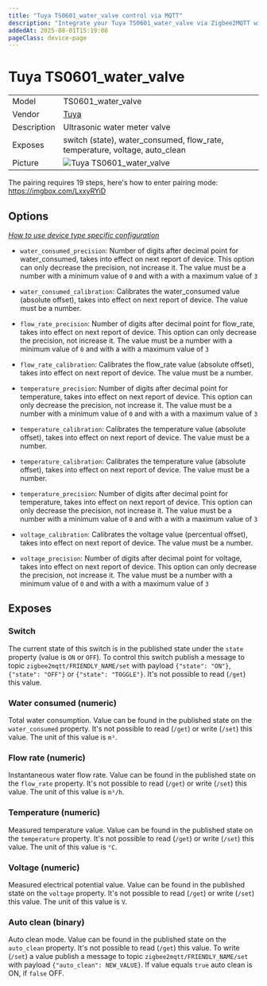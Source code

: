 ```yaml
---
title: "Tuya TS0601_water_valve control via MQTT"
description: "Integrate your Tuya TS0601_water_valve via Zigbee2MQTT with whatever smart home infrastructure you are using without the vendor's bridge or gateway."
addedAt: 2025-08-01T15:19:08
pageClass: device-page
---
```


<!-- !!!! -->
<!-- ATTENTION: This file is auto-generated through docgen! -->
<!-- You can only edit the "Notes"-Section between the two comment lines "Notes BEGIN" and "Notes END". -->
<!-- Do not use h1 or h2 heading within "## Notes"-Section. -->
<!-- !!!! -->

# Tuya TS0601_water_valve

|     |     |
|-----|-----|
| Model | TS0601_water_valve  |
| Vendor  | [Tuya](/supported-devices/#v=Tuya)  |
| Description | Ultrasonic water meter valve |
| Exposes | switch (state), water_consumed, flow_rate, temperature, voltage, auto_clean |
| Picture | ![Tuya TS0601_water_valve](https://www.zigbee2mqtt.io/images/devices/TS0601_water_valve.png) |


<!-- Notes BEGIN: You can edit here. Add "## Notes" headline if not already present. -->
The pairing requires 19 steps, here's how to enter pairing mode: https://imgbox.com/LxxyRYiD

<!-- Notes END: Do not edit below this line -->



## Options
*[How to use device type specific configuration](../guide/configuration/devices-groups.md#specific-device-options)*

* `water_consumed_precision`: Number of digits after decimal point for water_consumed, takes into effect on next report of device. This option can only decrease the precision, not increase it. The value must be a number with a minimum value of `0` and with a with a maximum value of `3`

* `water_consumed_calibration`: Calibrates the water_consumed value (absolute offset), takes into effect on next report of device. The value must be a number.

* `flow_rate_precision`: Number of digits after decimal point for flow_rate, takes into effect on next report of device. This option can only decrease the precision, not increase it. The value must be a number with a minimum value of `0` and with a with a maximum value of `3`

* `flow_rate_calibration`: Calibrates the flow_rate value (absolute offset), takes into effect on next report of device. The value must be a number.

* `temperature_precision`: Number of digits after decimal point for temperature, takes into effect on next report of device. This option can only decrease the precision, not increase it. The value must be a number with a minimum value of `0` and with a with a maximum value of `3`

* `temperature_calibration`: Calibrates the temperature value (absolute offset), takes into effect on next report of device. The value must be a number.

* `temperature_calibration`: Calibrates the temperature value (absolute offset), takes into effect on next report of device. The value must be a number.

* `temperature_precision`: Number of digits after decimal point for temperature, takes into effect on next report of device. This option can only decrease the precision, not increase it. The value must be a number with a minimum value of `0` and with a with a maximum value of `3`

* `voltage_calibration`: Calibrates the voltage value (percentual offset), takes into effect on next report of device. The value must be a number.

* `voltage_precision`: Number of digits after decimal point for voltage, takes into effect on next report of device. This option can only decrease the precision, not increase it. The value must be a number with a minimum value of `0` and with a with a maximum value of `3`


## Exposes

### Switch 
The current state of this switch is in the published state under the `state` property (value is `ON` or `OFF`).
To control this switch publish a message to topic `zigbee2mqtt/FRIENDLY_NAME/set` with payload `{"state": "ON"}`, `{"state": "OFF"}` or `{"state": "TOGGLE"}`.
It's not possible to read (`/get`) this value.

### Water consumed (numeric)
Total water consumption.
Value can be found in the published state on the `water_consumed` property.
It's not possible to read (`/get`) or write (`/set`) this value.
The unit of this value is `m³`.

### Flow rate (numeric)
Instantaneous water flow rate.
Value can be found in the published state on the `flow_rate` property.
It's not possible to read (`/get`) or write (`/set`) this value.
The unit of this value is `m³/h`.

### Temperature (numeric)
Measured temperature value.
Value can be found in the published state on the `temperature` property.
It's not possible to read (`/get`) or write (`/set`) this value.
The unit of this value is `°C`.

### Voltage (numeric)
Measured electrical potential value.
Value can be found in the published state on the `voltage` property.
It's not possible to read (`/get`) or write (`/set`) this value.
The unit of this value is `V`.

### Auto clean (binary)
Auto clean mode.
Value can be found in the published state on the `auto_clean` property.
It's not possible to read (`/get`) this value.
To write (`/set`) a value publish a message to topic `zigbee2mqtt/FRIENDLY_NAME/set` with payload `{"auto_clean": NEW_VALUE}`.
If value equals `true` auto clean is ON, if `false` OFF.

